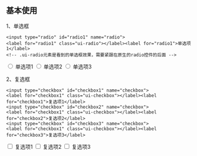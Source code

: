 <link rel="stylesheet" href="/theme/css/common/common.css">

## 基本使用
1、单选框

```
<input type="radio" id="radio1" name="radio">
<label for="radio1" class="ui-radio"></label><label for="radio1">单选项1</label>
<!-- .ui-radio元素是看到的单选框效果，需要紧跟在原生的radio控件的后面 -->
```
<input type="radio" id="radio1" name="radio">
<label for="radio1" class="ui-radio"></label><label for="radio1">单选项1</label>

<input type="radio" id="radio2" name="radio">
<label for="radio2" class="ui-radio"></label><label for="radio2">单选项2</label>

<input type="radio" id="radio3" name="radio">
<label for="radio3" class="ui-radio"></label><label for="radio3">单选项3</label>

2、复选框

```
<input type="checkbox" id="checkbox1" name="checkbox">
<label for="checkbox1" class="ui-checkbox"></label><label for="checkbox1">复选项1</label>
<input type="checkbox" id="checkbox2" name="checkbox">
<label for="checkbox1" class="ui-checkbox"></label><label for="checkbox2">复选项2</label>
<input type="checkbox" id="checkbox3" name="checkbox">
<label for="checkbox1" class="ui-checkbox"></label><label for="checkbox3">复选项3</label>
```

<input type="checkbox" id="checkbox1" name="checkbox">
<label for="checkbox1" class="ui-checkbox"></label><label for="checkbox1">复选项1</label>
<input type="checkbox" id="checkbox2" name="checkbox">
<label for="checkbox2" class="ui-checkbox"></label><label for="checkbox2">复选项2</label>
<input type="checkbox" id="checkbox3" name="checkbox">
<label for="checkbox3" class="ui-checkbox"></label><label for="checkbox3">复选项3</label>